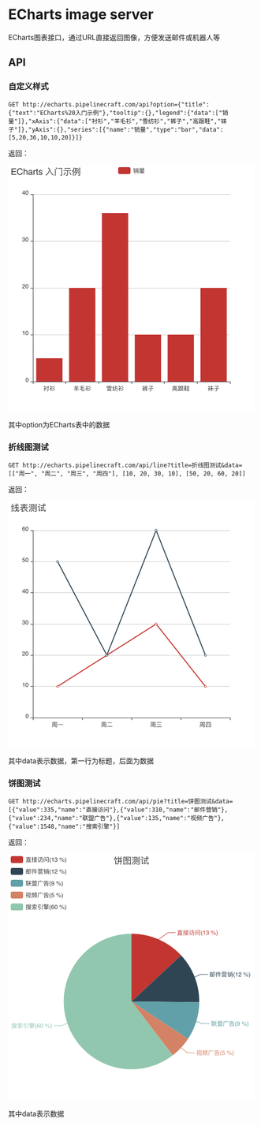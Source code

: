 # ECharts image server

ECharts图表接口，通过URL直接返回图像，方便发送邮件或机器人等

## API

### 自定义样式
```
GET http://echarts.pipelinecraft.com/api?option={"title":{"text":"ECharts%20入门示例"},"tooltip":{},"legend":{"data":["销量"]},"xAxis":{"data":["衬衫","羊毛衫","雪纺衫","裤子","高跟鞋","袜子"]},"yAxis":{},"series":[{"name":"销量","type":"bar","data":[5,20,36,10,10,20]}]}
```
返回：

![](./public/api.png)

其中option为ECharts表中的数据

### 折线图测试
```
GET http://echarts.pipelinecraft.com/api/line?title=折线图测试&data=[["周一", "周二", "周三", "周四"], [10, 20, 30, 10], [50, 20, 60, 20]]
```
返回：

![](./public/line.png)

其中data表示数据，第一行为标题，后面为数据


### 饼图测试
```
GET http://echarts.pipelinecraft.com/api/pie?title=饼图测试&data=[{"value":335,"name":"直接访问"},{"value":310,"name":"邮件营销"},{"value":234,"name":"联盟广告"},{"value":135,"name":"视频广告"},{"value":1548,"name":"搜索引擎"}]
```
返回：

![](./public/pie.png)

其中data表示数据